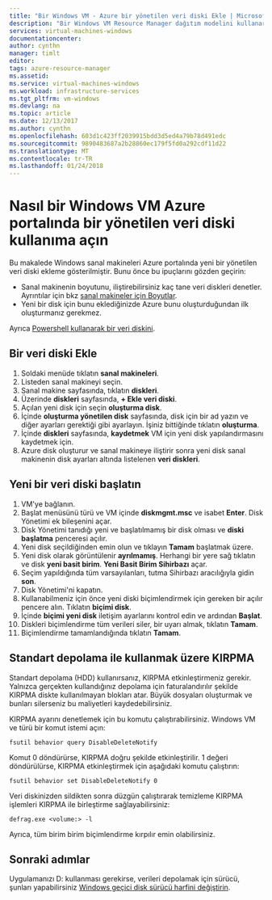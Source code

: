 ```yaml
---
title: "Bir Windows VM - Azure bir yönetilen veri diski Ekle | Microsoft Docs"
description: "Bir Windows VM Resource Manager dağıtım modelini kullanarak Azure portalında yeni yönetilen veri diski ekleme yapma."
services: virtual-machines-windows
documentationcenter: 
author: cynthn
manager: timlt
editor: 
tags: azure-resource-manager
ms.assetid: 
ms.service: virtual-machines-windows
ms.workload: infrastructure-services
ms.tgt_pltfrm: vm-windows
ms.devlang: na
ms.topic: article
ms.date: 12/13/2017
ms.author: cynthn
ms.openlocfilehash: 603d1c423ff2039915bdd3d5ed4a79b78d491edc
ms.sourcegitcommit: 9890483687a2b28860ec179f5fd0a292cdf11d22
ms.translationtype: MT
ms.contentlocale: tr-TR
ms.lasthandoff: 01/24/2018
---
```

# <a name="how-to-attach-a-managed-data-disk-to-a-windows-vm-in-the-azure-portal"></a>Nasıl bir Windows VM Azure portalında bir yönetilen veri diski kullanıma açın

Bu makalede Windows sanal makineleri Azure portalında yeni bir yönetilen veri diski ekleme gösterilmiştir. Bunu önce bu ipuçlarını gözden geçirin:

* Sanal makinenin boyutunu, iliştirebilirsiniz kaç tane veri diskleri denetler. Ayrıntılar için bkz [sanal makineler için Boyutlar](sizes.md).
* Yeni bir disk için bunu eklediğinizde Azure bunu oluşturduğundan ilk oluşturmanız gerekmez.

Ayrıca [Powershell kullanarak bir veri diskini](attach-disk-ps.md).



## <a name="add-a-data-disk"></a>Bir veri diski Ekle
1. Soldaki menüde tıklatın **sanal makineleri**.
2. Listeden sanal makineyi seçin.
3. Sanal makine sayfasında, tıklatın **diskleri**.
4. Üzerinde **diskleri** sayfasında, **+ Ekle veri diski**.
5. Açılan yeni disk için seçin **oluşturma disk**.
6. İçinde **oluşturma yönetilen disk** sayfasında, disk için bir ad yazın ve diğer ayarları gerektiği gibi ayarlayın. İşiniz bittiğinde tıklatın **oluşturma**.
7. İçinde **diskleri** sayfasında, **kaydetmek** VM için yeni disk yapılandırmasını kaydetmek için.
6. Azure disk oluşturur ve sanal makineye iliştirir sonra yeni disk sanal makinenin disk ayarları altında listelenen **veri diskleri**.


## <a name="initialize-a-new-data-disk"></a>Yeni bir veri diski başlatın

1. VM'ye bağlanın.
1. Başlat menüsünü türü ve VM içinde **diskmgmt.msc** ve isabet **Enter**. Disk Yönetimi ek bileşenini açar.
2. Disk Yönetimi tanıdığı yeni ve başlatılmamış bir disk olması ve **diski başlatma** penceresi açılır.
3. Yeni disk seçildiğinden emin olun ve tıklayın **Tamam** başlatmak üzere.
4. Yeni disk olarak görüntülenir **ayrılmamış**. Herhangi bir yere sağ tıklatın ve disk **yeni basit birim**. **Yeni Basit Birim Sihirbazı** açar.
5. Seçim yapıldığında tüm varsayılanları, tutma Sihirbazı aracılığıyla gidin **son**.
6. Disk Yönetimi'ni kapatın.
7. Kullanabilmeniz için önce yeni diski biçimlendirmek için gereken bir açılır pencere alın. Tıklatın **biçimi disk**.
8. İçinde **biçimi yeni disk** iletişim ayarlarını kontrol edin ve ardından **Başlat**.
9. Diskleri biçimlendirme tüm verileri siler, bir uyarı almak, tıklatın **Tamam**.
10. Biçimlendirme tamamlandığında tıklatın **Tamam**.

## <a name="use-trim-with-standard-storage"></a>Standart depolama ile kullanmak üzere KIRPMA

Standart depolama (HDD) kullanırsanız, KIRPMA etkinleştirmeniz gerekir. Yalnızca gerçekten kullandığınız depolama için faturalandırılır şekilde KIRPMA diskte kullanılmayan blokları atar. Büyük dosyaları oluşturmak ve bunları silerseniz bu maliyetleri kaydedebilirsiniz. 

KIRPMA ayarını denetlemek için bu komutu çalıştırabilirsiniz. Windows VM ve türü bir komut istemi açın:

```
fsutil behavior query DisableDeleteNotify
```

Komut 0 döndürürse, KIRPMA doğru şekilde etkinleştirilir. 1 değeri döndürülürse, KIRPMA etkinleştirmek için aşağıdaki komutu çalıştırın:
```
fsutil behavior set DisableDeleteNotify 0
```

Veri diskinizden sildikten sonra düzgün çalıştırarak temizleme KIRPMA işlemleri KIRPMA ile birleştirme sağlayabilirsiniz:

```
defrag.exe <volume:> -l
```

Ayrıca, tüm birim birim biçimlendirme kırpılır emin olabilirsiniz.

## <a name="next-steps"></a>Sonraki adımlar
Uygulamanızı D: kullanması gerekirse, verileri depolamak için sürücü, şunları yapabilirsiniz [Windows geçici disk sürücü harfini değiştirin](change-drive-letter.md?toc=%2fazure%2fvirtual-machines%2fwindows%2fclassic%2ftoc.json).
